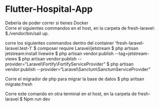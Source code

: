 # Flutter-Hospital-App

Deberia de poder correr si tienes Docker <br />
Corre el siguientes commandos en el host, en la carpeta de fresh-laravel: <br />
$./vendor/bin/sail up. 

corre los siguientes commandos dentro del container 'fresh-laravel-laravel.test-1'
$ composer require Laravel/jetstream
$ php artisan jetstream:install livewire
$ php artisan vendor:publish --tag=jetstream-views
$ php artisan vendor:publish --provider=“Laravel\Fortify\FortifyServiceProvider”
$ php artisan vendor:publish --provider=“Laravel\Sanctum\SanctumServiceProvider”

Corre el migrador de php para migrar la base de datos
$ php aritsan migrate:fresh

Corre este comando en otra terminal en el host, en la carpeta de fresh-laravel
$ Npm run dev 
